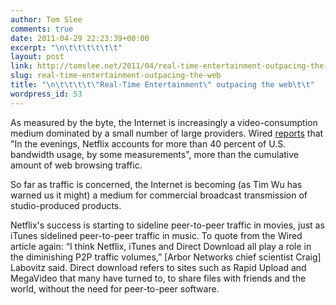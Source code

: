 ```yaml
---
author: Tom Slee
comments: true
date: 2011-04-29 22:23:39+00:00
excerpt: "\n\t\t\t\t\t\t"
layout: post
link: http://tomslee.net/2011/04/real-time-entertainment-outpacing-the-web.html
slug: real-time-entertainment-outpacing-the-web
title: "\n\t\t\t\t\"Real-Time Entertainment\" outpacing the web\t\t"
wordpress_id: 53
---
```



				

As measured by the byte, the Internet is increasingly a video-consumption medium dominated by a small number of large providers. Wired [reports](http://www.wired.com/epicenter/2011/04/netflix-file-sharing/) that "In the evenings, Netflix accounts for more than 40 percent of U.S. bandwidth usage, by some measurements", more than the cumulative amount of web browsing traffic.




So far as traffic is concerned, the Internet is becoming (as Tim Wu has warned us it might) a medium for commercial broadcast transmission of studio-produced products.




Netflix's success is starting to sideline peer-to-peer traffic in movies, just as iTunes sidelined peer-to-peer traffic in music. To quote from the Wired article again: “I think Netflix, iTunes and Direct Download all play a role in the diminishing P2P traffic volumes,” [Arbor Networks chief scientist Craig] Labovitz said. Direct download refers to sites such as Rapid Upload and MegaVideo that many have turned to, to share files with friends and the world, without the need for peer-to-peer software.


		
